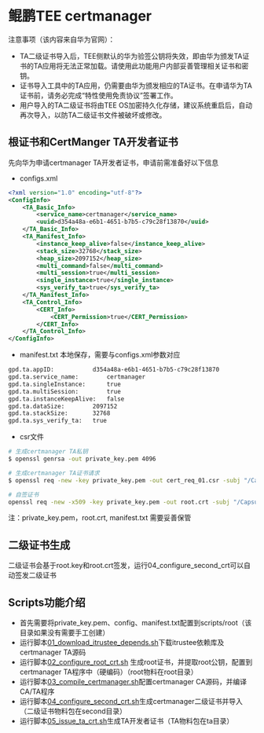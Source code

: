 # 鲲鹏TEE certmanager
注意事项（该内容来自华为官网）：
- TA二级证书导入后，TEE侧默认的华为验签公钥将失效，即由华为颁发TA证书的TA应用将无法正常加载。请使用此功能用户内部妥善管理相关证书和密钥。
- 证书导入工具中的TA应用，仍需要由华为颁发相应的TA证书。在申请华为TA证书前，请务必完成“特性使用免责协议”签署工作。
- 用户导入的TA二级证书将由TEE OS加密持久化存储，建议系统重启后，自动再次导入，以防TA二级证书文件被破坏或修改。

## 根证书和CertManger TA开发者证书
先向华为申请certmanager TA开发者证书，申请前需准备好以下信息
- configs.xml
```xml
<?xml version="1.0" encoding="utf-8"?>
<ConfigInfo>
    <TA_Basic_Info>
        <service_name>certmanager</service_name>
        <uuid>d354a48a-e6b1-4651-b7b5-c79c28f13870</uuid>
    </TA_Basic_Info>
    <TA_Manifest_Info>
        <instance_keep_alive>false</instance_keep_alive>
        <stack_size>32768</stack_size>
        <heap_size>2097152</heap_size>
        <multi_command>false</multi_command>
        <multi_session>true</multi_session>
        <single_instance>true</single_instance>
        <sys_verify_ta>true</sys_verify_ta>
    </TA_Manifest_Info>
    <TA_Control_Info>
        <CERT_Info>
            <CERT_Permission>true</CERT_Permission>
        </CERT_Info>
    </TA_Control_Info>
</ConfigInfo>
```
- manifest.txt 
本地保存，需要与configs.xml参数对应
```sh
gpd.ta.appID:   		d354a48a-e6b1-4651-b7b5-c79c28f13870
gpd.ta.service_name:		certmanager
gpd.ta.singleInstance:		true
gpd.ta.multiSession: 		true
gpd.ta.instanceKeepAlive:	false
gpd.ta.dataSize:		2097152
gpd.ta.stackSize:		32768
gpd.ta.sys_verify_ta:   true
```
- csr文件
```sh
# 生成certmanager TA私钥
$ openssl genrsa -out private_key.pem 4096

# 生成certmanager TA证书请求
$ openssl req -new -key private_key.pem -out cert_req_01.csr -subj "/Capsule=CN/O=Huawei/OU=Huawei iTrustee Production/CN=d354a48a-e6b1-4651-b7b5-c79c28f13870_certmanager"

# 自签证书
openssl req -new -x509 -key private_key.pem -out root.crt -subj "/Capsule=CN/L=F/O=testRootCA/OU=ACS/CN=Root CA" -days 3650
```
注：private_key.pem，root.crt, manifest.txt 需要妥善保管

## 二级证书生成
二级证书会基于root.key和root.crt签发，运行04_configure_second_crt可以自动签发二级证书

## Scripts功能介绍
- 首先需要将private_key.pem、config、manifest.txt配置到scripts/root（该目录如果没有需要手工创建）
- 运行脚本[01_download_itrustee_depends.sh](01_download_itrustee_depends.sh)下载itrustee依赖库及certmanager TA源码
- 运行脚本[02_configure_root_crt.sh](02_configure_root_crt.sh) 生成root证书，并提取root公钥，配置到certmanager TA程序中（硬编码）（root物料在root目录）
- 运行脚本[03_compile_certmanager.sh](03_compile_certmanager.sh)配置certmanager CA源码，并编译CA/TA程序
- 运行脚本[04_configure_second_crt.sh](04_configure_second_crt.sh)生成certmanager二级证书并导入（二级证书物料包在second目录）
- 运行脚本[05_issue_ta_crt.sh](05_issue_ta_crt.sh)生成TA开发者证书（TA物料包在ta目录）